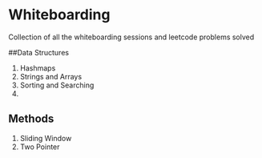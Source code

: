 # Whiteboarding
Collection of all the whiteboarding sessions and leetcode problems solved


##Data Structures
1. Hashmaps 
2. Strings and Arrays
3. Sorting and Searching 
4.

## Methods 
1. Sliding Window
2. Two Pointer
